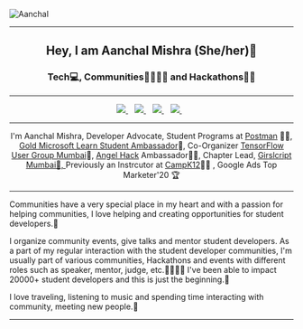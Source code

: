 ![Aanchal](https://pbs.twimg.com/profile_banners/1165172465712209920/1614957335/1500x500)
 - - -
</p>
<h2 align="center"> Hey, I am Aanchal Mishra (She/her)👋 </h2>
<h3 align="center"> Tech💻, Communities👨‍👩‍👧‍👦 and Hackathons👩‍💻 </h3>

-------

<p align='center'>

  <a href="https://www.linkedin.com/in/mishra-aanchal/">
    <img src="https://img.shields.io/badge/linkedin-%230077B5.svg?&style=for-the-badge&logo=linkedin&logoColor=white" />
  </a>&nbsp;&nbsp;
  <a href="https://instagram.com/iaanchalmishra">
    <img src="https://img.shields.io/badge/Instagram-E4405F?style=for-the-badge&logo=instagram&logoColor=white" />        
  </a>&nbsp;&nbsp;
 <a href="https://twitter.com/Aanchalmishra__">
    <img src="https://img.shields.io/badge/Twitter-1DA1F2?style=for-the-badge&logo=twitter&logoColor=white" />        
  </a>&nbsp;&nbsp;
 <a href="https://twitter.com/aanchalmishra">
    <img src="https://img.shields.io/badge/polywork-543DE0?style=for-the-badge&logo=polywork&logoColor=white" />        
  </a>&nbsp;&nbsp;
 

- - -
<p align="center">I'm Aanchal Mishra, Developer Advocate, Student Programs at <a href="https://www.postman.com/">Postman</a> 👩‍🚀, <a href="https://studentambassadors.microsoft.com/en-US/profile">Gold Microsoft Learn Student Ambassador</a>💛, Co-Organizer <a href="https://www.meetup.com/tfugmumbai/members/?op=leaders">TensorFlow User Group Mumbai</a>🦾, <a href="https://angelhack.com/">Angel Hack<a/> Ambassador👩‍💻, Chapter Lead, <a href="https://www.girlscript.tech/home">Girslcript Mumbai🤝, </a> Previously an Instrcutor at <a href="https://campk12.com/"> CampK12</a>👩‍🏫 , Google Ads Top Marketer'20 🏆
 
 - - - 
<p>Communities have a very special place in my heart and with a passion for helping communities, I love helping and creating opportunities for student developers.💖</p> 
<p>I organize community events, give talks and mentor student developers.
As a part of my regular interaction with the student developer communities, I'm usually part of various communities, Hackathons and events with different roles such as speaker, mentor, judge, etc.👨‍👩‍👧‍👦 
 I've been able to impact 20000+ student developers and this is just the beginning.🤍</p>
I love traveling, listening to music and spending time interacting with community, meeting new people.💖

- - - -
